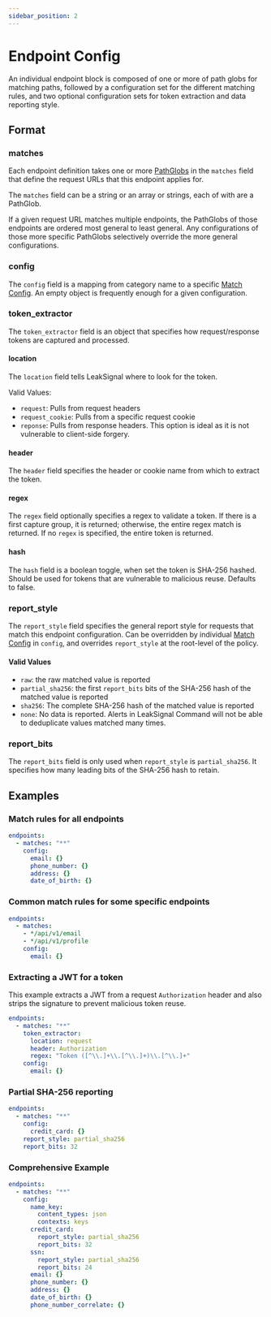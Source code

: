 ```yaml
---
sidebar_position: 2
---
```


# Endpoint Config

An individual endpoint block is composed of one or more of path globs for matching paths, followed by a configuration set for the different matching rules, and two optional configuration sets for token extraction and data reporting style.

## Format

### matches

Each endpoint definition takes one or more [PathGlobs](Path%20Globs) in the `matches` field that define the request URLs that this endpoint applies for.

The `matches` field can be a string or an array or strings, each of with are a PathGlob.

If a given request URL matches multiple endpoints, the PathGlobs of those endpoints are ordered most general to least general. Any configurations of those more specific PathGlobs selectively override the more general configurations.

### config

The `config` field is a mapping from category name to a specific [Match Config](Match%20Config). An empty object is frequently enough for a given configuration.

### token_extractor

The `token_extractor` field is an object that specifies how request/response tokens are captured and processed.

#### location

The `location` field tells LeakSignal where to look for the token.

Valid Values:

* `request`: Pulls from request headers
* `request_cookie`: Pulls from a specific request cookie
* `reponse`: Pulls from response headers. This option is ideal as it is not vulnerable to client-side forgery.

#### header

The `header` field specifies the header or cookie name from which to extract the token.

#### regex

The `regex` field optionally specifies a regex to validate a token. If there is a first capture group, it is returned; otherwise, the entire regex match is returned. If no `regex` is specified, the entire token is returned.

#### hash

The `hash` field is a boolean toggle, when set the token is SHA-256 hashed. Should be used for tokens that are vulnerable to malicious reuse. Defaults to false.

### report_style

The `report_style` field specifies the general report style for requests that match this endpoint configuration. Can be overridden by individual [Match Config](Match%20Config#report_style) in `config`, and overrides `report_style` at the root-level of the policy.

#### Valid Values

* `raw`: the raw matched value is reported
* `partial_sha256`: the first `report_bits` bits of the SHA-256 hash of the matched value is reported
* `sha256`: The complete SHA-256 hash of the matched value is reported
* `none`: No data is reported. Alerts in LeakSignal Command will not be able to deduplicate values matched many times.

### report_bits

The `report_bits` field is only used when `report_style` is `partial_sha256`. It specifies how many leading bits of the SHA-256 hash to retain.

## Examples

### Match rules for all endpoints

```yaml
endpoints:
  - matches: "**"
    config:
      email: {}
      phone_number: {}
      address: {}
      date_of_birth: {}
```

### Common match rules for some specific endpoints

```yaml
endpoints:
  - matches:
    - */api/v1/email
    - */api/v1/profile
    config:
      email: {}
```

### Extracting a JWT for a token

This example extracts a JWT from a request `Authorization` header and also strips the signature to prevent malicious token reuse.

```yaml
endpoints:
  - matches: "**"
    token_extractor:
      location: request
      header: Authorization
      regex: "Token ([^\\.]+\\.[^\\.]+)\\.[^\\.]+"
    config:
      email: {}
```

### Partial SHA-256 reporting

```yaml
endpoints:
  - matches: "**"
    config:
      credit_card: {}
    report_style: partial_sha256
    report_bits: 32
```

### Comprehensive Example

```yaml
endpoints:
  - matches: "**"
    config:
      name_key:
        content_types: json
        contexts: keys
      credit_card:
        report_style: partial_sha256
        report_bits: 32
      ssn:
        report_style: partial_sha256
        report_bits: 24
      email: {}
      phone_number: {}
      address: {}
      date_of_birth: {}
      phone_number_correlate: {}
```
